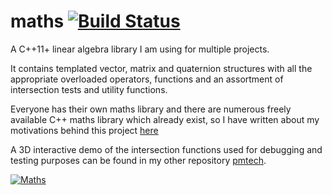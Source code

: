 
# maths [![Build Status](https://travis-ci.org/polymonster/maths.svg?branch=master)](https://travis-ci.org/polymonster/maths)
A C++11+ linear algebra library I am using for multiple projects. 

It contains templated vector, matrix and quaternion structures with all the appropriate overloaded operators, functions and an assortment of intersection tests and utility functions.

Everyone has their own maths library and there are numerous freely available C++ maths library which already exist, so I have written about my motivations behind this project [here](http://www.polymonster.co.uk/articles.html)

A 3D interactive demo of the intersection functions used for debugging and testing purposes can be found in my other repository [pmtech](https://github.com/polymonster/pmtech). 

[![Maths](https://polymonster.github.io/assets/demos/maths_functions.gif)](https://youtu.be/uR9lfvPL7eE)
